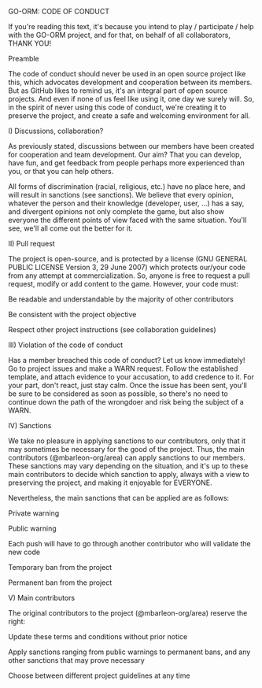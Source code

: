 GO-ORM: CODE OF CONDUCT

If you're reading this text, it's because you intend to play / participate / help with the GO-ORM project, and for that, on behalf of all collaborators, THANK YOU!

Preamble

The code of conduct should never be used in an open source project like this, which advocates development and cooperation between its members. But as GitHub likes to remind us, it's an integral part of open source projects. And even if none of us feel like using it, one day we surely will. So, in the spirit of never using this code of conduct, we're creating it to preserve the project, and create a safe and welcoming environment for all.

I) Discussions, collaboration?

As previously stated, discussions between our members have been created for cooperation and team development. Our aim? That you can develop, have fun, and get feedback from people perhaps more experienced than you, or that you can help others.

All forms of discrimination (racial, religious, etc.) have no place here, and will result in sanctions (see sanctions). We believe that every opinion, whatever the person and their knowledge (developer, user, ...) has a say, and divergent opinions not only complete the game, but also show everyone the different points of view faced with the same situation. You'll see, we'll all come out the better for it.

II) Pull request

The project is open-source, and is protected by a license (GNU GENERAL PUBLIC LICENSE Version 3, 29 June 2007) which protects our/your code from any attempt at commercialization. So, anyone is free to request a pull request, modify or add content to the game. However, your code must:

Be readable and understandable by the majority of other contributors

Be consistent with the project objective

Respect other project instructions (see collaboration guidelines)

III) Violation of the code of conduct

Has a member breached this code of conduct? Let us know immediately! Go to project issues and make a WARN request. Follow the established template, and attach evidence to your accusation, to add credence to it. For your part, don't react, just stay calm. Once the issue has been sent, you'll be sure to be considered as soon as possible, so there's no need to continue down the path of the wrongdoer and risk being the subject of a WARN.

IV) Sanctions

We take no pleasure in applying sanctions to our contributors, only that it may sometimes be necessary for the good of the project. Thus, the main contributors (@mbarleon-org/area) can apply sanctions to our members. These sanctions may vary depending on the situation, and it's up to these main contributors to decide which sanction to apply, always with a view to preserving the project, and making it enjoyable for EVERYONE.

Nevertheless, the main sanctions that can be applied are as follows:

Private warning

Public warning

Each push will have to go through another contributor who will validate the new code

Temporary ban from the project

Permanent ban from the project

V) Main contributors

The original contributors to the project (@mbarleon-org/area) reserve the right:

Update these terms and conditions without prior notice

Apply sanctions ranging from public warnings to permanent bans, and any other sanctions that may prove necessary

Choose between different project guidelines at any time
